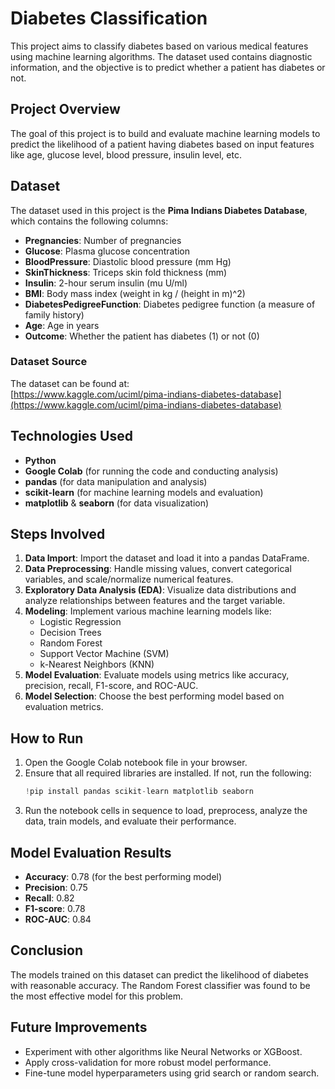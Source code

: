 # Diabetes Classification 

This project aims to classify diabetes based on various medical features using machine learning algorithms. The dataset used contains diagnostic information, and the objective is to predict whether a patient has diabetes or not.

## Project Overview

The goal of this project is to build and evaluate machine learning models to predict the likelihood of a patient having diabetes based on input features like age, glucose level, blood pressure, insulin level, etc.

## Dataset

The dataset used in this project is the **Pima Indians Diabetes Database**, which contains the following columns:

- **Pregnancies**: Number of pregnancies
- **Glucose**: Plasma glucose concentration
- **BloodPressure**: Diastolic blood pressure (mm Hg)
- **SkinThickness**: Triceps skin fold thickness (mm)
- **Insulin**: 2-hour serum insulin (mu U/ml)
- **BMI**: Body mass index (weight in kg / (height in m)^2)
- **DiabetesPedigreeFunction**: Diabetes pedigree function (a measure of family history)
- **Age**: Age in years
- **Outcome**: Whether the patient has diabetes (1) or not (0)

### Dataset Source

The dataset can be found at:  
[https://www.kaggle.com/uciml/pima-indians-diabetes-database](https://www.kaggle.com/uciml/pima-indians-diabetes-database)

## Technologies Used

- **Python**  
- **Google Colab** (for running the code and conducting analysis)
- **pandas** (for data manipulation and analysis)
- **scikit-learn** (for machine learning models and evaluation)
- **matplotlib** & **seaborn** (for data visualization)

## Steps Involved

1. **Data Import**: Import the dataset and load it into a pandas DataFrame.
2. **Data Preprocessing**: Handle missing values, convert categorical variables, and scale/normalize numerical features.
3. **Exploratory Data Analysis (EDA)**: Visualize data distributions and analyze relationships between features and the target variable.
4. **Modeling**: Implement various machine learning models like:
   - Logistic Regression
   - Decision Trees
   - Random Forest
   - Support Vector Machine (SVM)
   - k-Nearest Neighbors (KNN)
5. **Model Evaluation**: Evaluate models using metrics like accuracy, precision, recall, F1-score, and ROC-AUC.
6. **Model Selection**: Choose the best performing model based on evaluation metrics.

## How to Run

1. Open the Google Colab notebook file in your browser.
2. Ensure that all required libraries are installed. If not, run the following:
   ```python
   !pip install pandas scikit-learn matplotlib seaborn
   ```
3. Run the notebook cells in sequence to load, preprocess, analyze the data, train models, and evaluate their performance.

## Model Evaluation Results

- **Accuracy**: 0.78 (for the best performing model)
- **Precision**: 0.75
- **Recall**: 0.82
- **F1-score**: 0.78
- **ROC-AUC**: 0.84

## Conclusion

The models trained on this dataset can predict the likelihood of diabetes with reasonable accuracy. The Random Forest classifier was found to be the most effective model for this problem. 

## Future Improvements

- Experiment with other algorithms like Neural Networks or XGBoost.
- Apply cross-validation for more robust model performance.
- Fine-tune model hyperparameters using grid search or random search.

